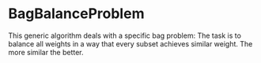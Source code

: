 # BagBalanceProblem
This generic algorithm deals with a specific bag problem: The task is to balance all weights in a way that every subset achieves similar weight. The more similar the better.
